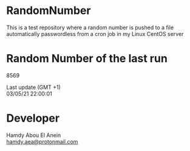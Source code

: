 # RandomNumber    
This is a test repository where a random number is pushed to a file automatically passwordless from a cron job in my Linux CentOS server    
# Random Number of the last run   
8569
      
Last update (GMT +1)    
03/05/21 22:00:01
# Developer    
Hamdy Abou El Anein   
hamdy.aea@protonmail.com
